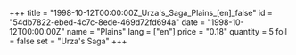 +++
title = "1998-10-12T00:00:00Z_Urza's_Saga_Plains_[en]_false"
id = "54db7822-ebed-4c7c-8ede-469d72fd694a"
date = "1998-10-12T00:00:00Z"
name = "Plains"
lang = ["en"]
price = "0.18"
quantity = 5
foil = false
set = "Urza's Saga"
+++
